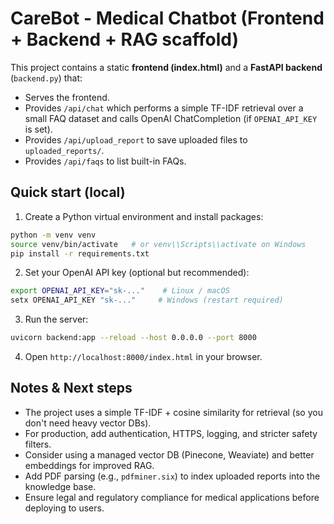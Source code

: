 
# CareBot - Medical Chatbot (Frontend + Backend + RAG scaffold)

This project contains a static **frontend (index.html)** and a **FastAPI backend** (`backend.py`) that:
- Serves the frontend.
- Provides `/api/chat` which performs a simple TF-IDF retrieval over a small FAQ dataset and calls OpenAI ChatCompletion (if `OPENAI_API_KEY` is set).
- Provides `/api/upload_report` to save uploaded files to `uploaded_reports/`.
- Provides `/api/faqs` to list built-in FAQs.

## Quick start (local)

1. Create a Python virtual environment and install packages:
```bash
python -m venv venv
source venv/bin/activate   # or venv\\Scripts\\activate on Windows
pip install -r requirements.txt
```

2. Set your OpenAI API key (optional but recommended):
```bash
export OPENAI_API_KEY="sk-..."    # Linux / macOS
setx OPENAI_API_KEY "sk-..."     # Windows (restart required)
```

3. Run the server:
```bash
uvicorn backend:app --reload --host 0.0.0.0 --port 8000
```

4. Open `http://localhost:8000/index.html` in your browser.

## Notes & Next steps
- The project uses a simple TF-IDF + cosine similarity for retrieval (so you don't need heavy vector DBs).
- For production, add authentication, HTTPS, logging, and stricter safety filters.
- Consider using a managed vector DB (Pinecone, Weaviate) and better embeddings for improved RAG.
- Add PDF parsing (e.g., `pdfminer.six`) to index uploaded reports into the knowledge base.
- Ensure legal and regulatory compliance for medical applications before deploying to users.

